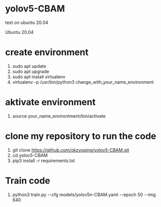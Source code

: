 # yolov5-CBAM
test on ubuntu 20.04


Ubuntu 20.04

# create environment
1. sudo apt update
2. sudo apt upgrade
3. sudo apt install virtualenv
4. virtualenv -p /usr/bin/python3 change_with_your_name_environment
   
# aktivate environment
1. source your_name_environtment/bin/activate

# clone my repository to run the code 
1. git clone https://github.com/okzyoping/yolov5-CBAM.git
2. cd yolov5-CBAM
3. pip3 install -r requirements.txt

# Train code 
1. python3 train.py --cfg models/yolov5n-CBAM.yaml --epoch 50  --img 640  
